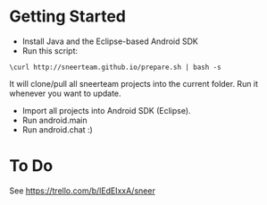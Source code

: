 Getting Started
====

- Install Java and the Eclipse-based Android SDK
- Run this script:

``` 
\curl http://sneerteam.github.io/prepare.sh | bash -s
```

It will clone/pull all sneerteam projects into the current folder. Run it whenever you want to update.
- Import all projects into Android SDK (Eclipse).
- Run android.main
- Run android.chat :)

To Do
====

See https://trello.com/b/lEdEIxxA/sneer
